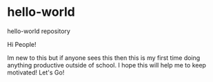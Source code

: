# hello-world
hello-world repository

Hi People!

Im new to this but if anyone sees this then this is my first time doing anything productive outside of school.
I hope this will help me to keep motivated! Let's Go!
